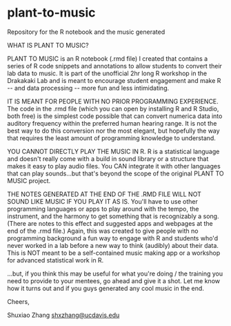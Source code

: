 # plant-to-music
Repository for the R notebook and the music generated

WHAT IS PLANT TO MUSIC?

PLANT TO MUSIC is an R notebook (.rmd file) I created that contains a series of R code snippets and annotations to allow students to convert their lab data to music. It is part of the unofficial 2hr long R workshop in the Drakakaki Lab and is meant to encourage student engagement and make R -- and data processing -- more fun and less intimidating. 

IT IS MEANT FOR PEOPLE WITH NO PRIOR PROGRAMMING EXPERIENCE. The code in the .rmd file (which you can open by installing R and R Studio, both free) is the simplest code possible that can convert numerica data into auditory frequency within the preferred human hearing range. It is not the best way to do this conversion nor the most elegant, but hopefully the way that requires the least amount of programming knowledge to understand.

YOU CANNOT DIRECTLY PLAY THE MUSIC IN R. R is a statistical language and doesn't really come with a build in sound library or a structure that makes it easy to play audio files. You CAN integrate it with other languages that can play sounds...but that's beyond the scope of the original PLANT TO MUSIC project.

THE NOTES GENERATED AT THE END OF THE .RMD FILE WILL NOT SOUND LIKE MUSIC IF YOU PLAY IT AS IS. You'll have to use other programming languages or apps to play around with the tempo, the instrument, and the harmony to get something that is recognizably a song. (There are notes to this effect and suggested apps and webpages at the end of the .rmd file.) Again, this was created to give people with no programming background a fun way to engage with R and students who'd never worked in a lab before a new way to think (audibly) about their data. This is NOT meant to be a self-contained music making app or a workshop for advanced statistical work in R.


...but, if you think this may be useful for what you're doing / the training you need to provide to your mentees, go ahead and give it a shot. Let me know how it turns out and if you guys generated any cool music in the end.

Cheers,

Shuxiao Zhang
shxzhang@ucdavis.edu
